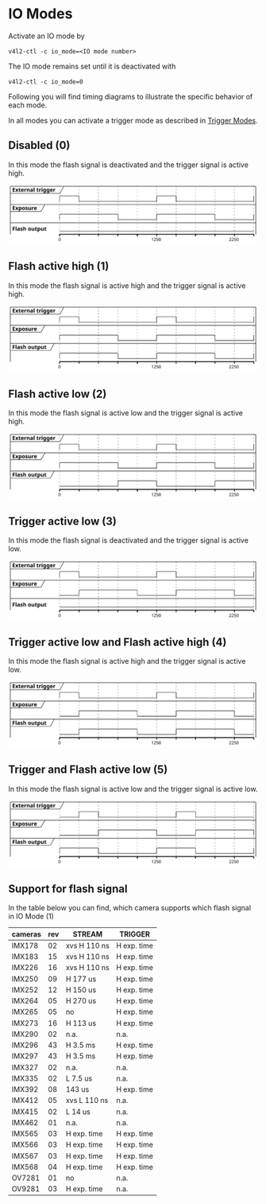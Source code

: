 # IO Modes
Activate an IO mode by
```
v4l2-ctl -c io_mode=<IO mode number>
```
The IO mode remains set until it is deactivated with 
```
v4l2-ctl -c io_mode=0
```
Following you will find timing diagrams to illustrate the specific behavior of each mode.

In all modes you can activate a trigger mode as described in [Trigger Modes](TRIGGER_MODE.md). 

## Disabled (0)
In this mode the flash signal is deactivated and the trigger signal is active high.

![Disabled](../docs/plantuml/iom_disabled.svg)

## Flash active high (1)
In this mode the flash signal is active high and the trigger signal is active high.

![Flash active high](../docs/plantuml/iom_flash_active_high.svg)

## Flash active low (2)
In this mode the flash signal is active low and the trigger signal is active high.

![Flash active low](../docs/plantuml/iom_flash_active_low.svg)

## Trigger active low (3)
In this mode the flash signal is deactivated and the trigger signal is active low.

![Trigger active low](../docs/plantuml/iom_trigger_active_low.svg)

## Trigger active low and Flash active high (4)
In this mode the flash signal is active high and the trigger signal is active low.

![Trigger active low and Flash active high](../docs/plantuml/iom_trigger_low_flash_high.svg)

## Trigger and Flash active low (5)
In this mode the flash signal is active low and the trigger signal is active low.

![Trigger and Flash active low](../docs/plantuml/iom_trigger_flash_active_low.svg)

## Support for flash signal
In the table below you can find, which camera supports which flash signal in IO Mode (1)

| cameras | rev | STREAM       | TRIGGER      |
| ------  | --- | -------------| ------------ |
| IMX178  |  02 | xvs H 110 ns |  H exp. time |
| IMX183  |  15 | xvs H 110 ns |  H exp. time |
| IMX226  |  16 | xvs H 110 ns |  H exp. time |
| IMX250  |  09 |     H 177 us |  H exp. time |
| IMX252  |  12 |     H 150 us |  H exp. time |
| IMX264  |  05 |     H 270 us |  H exp. time |
| IMX265  |  05 |           no |  H exp. time |
| IMX273  |  16 |     H 113 us |  H exp. time |
| IMX290  |  02 |         n.a. |         n.a. |
| IMX296  |  43 |     H 3.5 ms |  H exp. time |
| IMX297  |  43 |     H 3.5 ms |  H exp. time |
| IMX327  |  02 |         n.a. |         n.a. |
| IMX335  |  02 |     L 7.5 us |         n.a. |
| IMX392  |  08 |       143 us |  H exp. time |
| IMX412  |  05 | xvs L 110 ns |         n.a. |
| IMX415  |  02 |     L  14 us |         n.a. |
| IMX462  |  01 |         n.a. |         n.a. |
| IMX565  |  03 |  H exp. time |  H exp. time | 
| IMX566  |  03 |  H exp. time |  H exp. time |
| IMX567  |  03 |  H exp. time |  H exp. time |
| IMX568  |  04 |  H exp. time |  H exp. time |
| OV7281  |  01 |           no |         n.a. |
| OV9281  |  03 |  H exp. time |         n.a. |